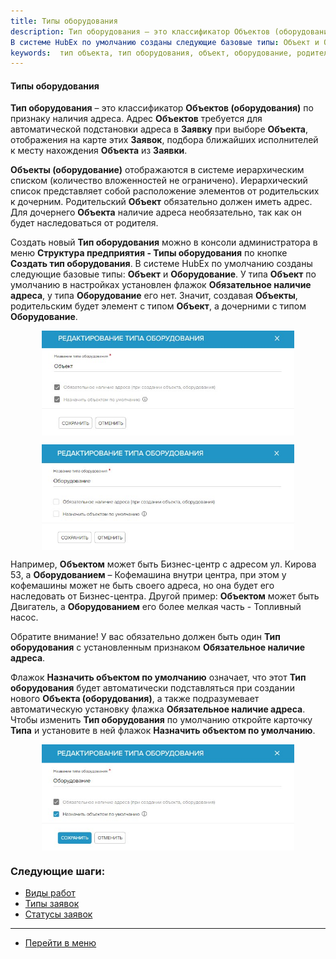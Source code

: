 ```yaml
---
title: Типы оборудования
description: Тип оборудования – это классификатор Объектов (оборудования) по признаку наличия адреса. Создать новый Тип оборудования можно в консоли администратора в меню Структура предприятия - Типы оборудования по кнопке Создать тип оборудования.
В системе HubEx по умолчанию созданы следующие базовые типы: Объект и Оборудование.
keywords:  тип объекта, тип оборудования, объект, оборудование, родительский объект, дочерний объект, наличие адреса, hubex, хабекс, хубекс, хабикс
---
```


#### Типы оборудования
<html>
<meta charset="utf-8">
</html>
<body>
<p><strong>Тип оборудования</strong> – это классификатор <strong>Объектов (оборудования)</strong> по признаку наличия
    адреса.
    Адрес <strong>Объектов</strong> требуется для автоматической подстановки адреса в <strong>Заявку</strong> при выборе
    <strong>Объекта</strong>, отображения на карте
    этих <strong>Заявок</strong>, подбора ближайших исполнителей к месту нахождения <strong>Объекта</strong> из <strong>Заявки</strong>.
</p>
<p><strong>Объекты (оборудование)</strong> отображаются в системе иерархическим списком (количество вложенностей не
    ограничено).
    Иерархический список представляет собой расположение элементов от родительских к дочерним.
    Родительский <strong>Объект</strong> обязательно должен иметь адрес. Для дочернего <strong>Объекта</strong> наличие
    адреса необязательно, так как он
    будет наследоваться от родителя.</p>
<p>Создать новый <strong>Тип оборудования</strong> можно в консоли администратора в меню <strong>Структура предприятия -
    Типы оборудования</strong> по
    кнопке <strong>Создать тип оборудования</strong>.
    В системе HubEx по умолчанию созданы следующие базовые типы: <strong>Объект</strong> и <strong>Оборудование</strong>.
    У типа <strong>Объект</strong> по умолчанию в настройках установлен флажок <strong>Обязательное наличие
        адреса</strong>, у типа <strong>Оборудование</strong> его нет.
    Значит, создавая <strong>Объекты</strong>, родительским будет элемент с типом <strong>Объект</strong>, а дочерними с
    типом <strong>Оборудование</strong>.</p>
<div>
    <img style="margin: 0 auto; display: block; max-width: 80%;"
         src="/attachments/images/FAQ/ADMIN/ObjectsType/Type2.jpg"/>
</div>
<p>
<div>
    <img style="margin: 0 auto; display: block; max-width: 80%;"
         src="/attachments/images/FAQ/ADMIN/ObjectsType/Type1.jpg"/>
</div>
</p>
<p>Например, <strong>Объектом</strong> может быть Бизнес-центр с адресом ул. Кирова 53, а <strong>Оборудованием</strong>
    – Кофемашина внутри центра, при
    этом у кофемашины может не быть своего адреса, но она будет его наследовать от Бизнес-центра. Другой пример:
    <strong>Объектом</strong> может быть Двигатель, а <strong>Оборудованием</strong> его более мелкая часть - Топливный
    насос.</p>
<p>Обратите внимание! У вас обязательно должен быть один <strong>Тип оборудования</strong> с установленным признаком
    <strong>Обязательное наличие
        адреса</strong>.</p>
<p>Флажок <strong>Назначить объектом по умолчанию</strong> означает, что этот <strong>Тип оборудования</strong> будет
    автоматически подставляться при
    создании нового <strong>Объекта (оборудования)</strong>, а также подразумевает автоматическую установку флажка
    <strong>Обязательное наличие
        адреса</strong>. Чтобы изменить <strong>Тип оборудования</strong> по умолчанию откройте карточку
    <strong>Типа</strong> и установите в ней флажок <strong>Назначить объектом по умолчанию</strong>.</p>
<div>
    <img style="margin: 0 auto; display: block; max-width: 80%;"
         src="/attachments/images/FAQ/ADMIN/ObjectsType/Type3.jpg"/>
</div>

</body>

### Следующие шаги:
- [Виды работ](./WorkType.md)
- [Типы заявок](./TicketType/.md)
- [Статусы заявок](./StatusType.md)


____
- [Перейти в меню](http://wiki.hubex.ru)

